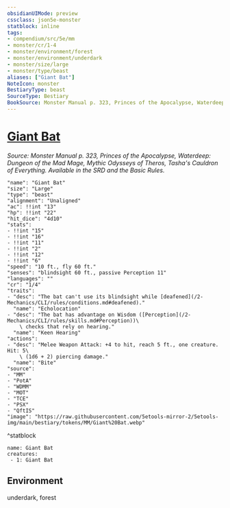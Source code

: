 ```yaml
---
obsidianUIMode: preview
cssclass: json5e-monster
statblock: inline
tags:
- compendium/src/5e/mm
- monster/cr/1-4
- monster/environment/forest
- monster/environment/underdark
- monster/size/large
- monster/type/beast
aliases: ["Giant Bat"]
NoteIcon: monster
BestiaryType: beast
SourceType: Bestiary
BookSource: Monster Manual p. 323, Princes of the Apocalypse, Waterdeep: Dungeon of the Mad Mage, Mythic Odysseys of Theros, Tasha's Cauldron of Everything. Available in the SRD and the Basic Rules.
---
```

# [Giant Bat](2-Mechanics\CLI\bestiary\beast/giant-bat.md)
*Source: Monster Manual p. 323, Princes of the Apocalypse, Waterdeep: Dungeon of the Mad Mage, Mythic Odysseys of Theros, Tasha's Cauldron of Everything. Available in the SRD and the Basic Rules.*  

```statblock
"name": "Giant Bat"
"size": "Large"
"type": "beast"
"alignment": "Unaligned"
"ac": !!int "13"
"hp": !!int "22"
"hit_dice": "4d10"
"stats":
- !!int "15"
- !!int "16"
- !!int "11"
- !!int "2"
- !!int "12"
- !!int "6"
"speed": "10 ft., fly 60 ft."
"senses": "blindsight 60 ft., passive Perception 11"
"languages": ""
"cr": "1/4"
"traits":
- "desc": "The bat can't use its blindsight while [deafened](/2-Mechanics/CLI/rules/conditions.md#deafened)."
  "name": "Echolocation"
- "desc": "The bat has advantage on Wisdom ([Perception](/2-Mechanics/CLI/rules/skills.md#Perception))\
    \ checks that rely on hearing."
  "name": "Keen Hearing"
"actions":
- "desc": "Melee Weapon Attack: +4 to hit, reach 5 ft., one creature. Hit: 5\
    \ (1d6 + 2) piercing damage."
  "name": "Bite"
"source":
- "MM"
- "PotA"
- "WDMM"
- "MOT"
- "TCE"
- "PSX"
- "QftIS"
"image": "https://raw.githubusercontent.com/5etools-mirror-2/5etools-img/main/bestiary/tokens/MM/Giant%20Bat.webp"
```
^statblock

```encounter-table
name: Giant Bat
creatures:
 - 1: Giant Bat
```

## Environment

underdark, forest